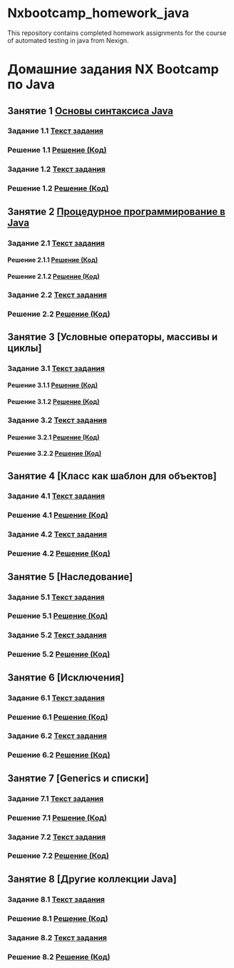 # Nxbootcamp_homework_java
This repository contains completed homework assignments for the course of automated testing in java from Nexign.

# Домашние задания NX Bootcamp по Java
## Занятие 1 [Основы синтаксиса Java](https://github.com/Sobol-EV/Nxbootcamp_homework_java/tree/main/src/main/java/nx/bootcamp/homework1)
### Задание 1.1 [Текст задания](https://github.com/Sobol-EV/Nxbootcamp_homework_java/blob/main/src/main/java/nx/bootcamp/homework1/Homework1_1.md)
### Решение 1.1 [Решение (Код)](https://github.com/Sobol-EV/Nxbootcamp_homework_java/blob/main/src/main/java/nx/bootcamp/homework1/Homework1_1.java)
### Задание 1.2 [Текст задания](https://github.com/Sobol-EV/Nxbootcamp_homework_java/blob/main/src/main/java/nx/bootcamp/homework1/Homework1_2.md)
### Решение 1.2 [Решение (Код)](https://github.com/Sobol-EV/Nxbootcamp_homework_java/blob/main/src/main/java/nx/bootcamp/homework1/Homework1_2.java)
## Занятие 2 [Процедурное программирование в Java](https://github.com/Sobol-EV/Nxbootcamp_homework_java/tree/main/src/main/java/nx/bootcamp/homework2)
### Задание 2.1 [Текст задания](https://github.com/Sobol-EV/Nxbootcamp_homework_java/blob/main/src/main/java/nx/bootcamp/homework2/Homework2_1.md)
#### Решение 2.1.1 [Решение (Код)](https://github.com/Sobol-EV/Nxbootcamp_homework_java/blob/main/src/main/java/nx/bootcamp/homework2/Homework2_1_1.java)
#### Решение 2.1.2 [Решение (Код)](https://github.com/Sobol-EV/Nxbootcamp_homework_java/blob/main/src/main/java/nx/bootcamp/homework2/Homework2_1_2.java)
### Задание 2.2 [Текст задания](https://github.com/Sobol-EV/Nxbootcamp_homework_java/blob/main/src/main/java/nx/bootcamp/homework2/Homework2_2.md)
### Решение 2.2 [Решение (Код)](https://github.com/Sobol-EV/Nxbootcamp_homework_java/blob/main/src/main/java/nx/bootcamp/homework2/Homework2_2.java)
## Занятие 3 [Условные операторы, массивы и циклы]
### Задание 3.1 [Текст задания](https://github.com/Sobol-EV/Nxbootcamp_homework_java/blob/main/src/main/java/nx/bootcamp/homework3/Homework3_1.md)
#### Решение 3.1.1 [Решение (Код)](https://github.com/Sobol-EV/Nxbootcamp_homework_java/blob/main/src/main/java/nx/bootcamp/homework3/Homework3_1_1.java)
#### Решение 3.1.2 [Решение (Код)](https://github.com/Sobol-EV/Nxbootcamp_homework_java/blob/main/src/main/java/nx/bootcamp/homework3/Homework3_1_2.java)
### Задание 3.2 [Текст задания](https://github.com/Sobol-EV/Nxbootcamp_homework_java/blob/main/src/main/java/nx/bootcamp/homework3/Homework3_2.md)
#### Решение 3.2.1 [Решение (Код)](https://github.com/Sobol-EV/Nxbootcamp_homework_java/blob/main/src/main/java/nx/bootcamp/homework3/Homework3_2_1.java)
#### Решение 3.2.2 [Решение (Код)](https://github.com/Sobol-EV/Nxbootcamp_homework_java/blob/main/src/main/java/nx/bootcamp/homework3/Homework3_2_2.java)
## Занятие 4 [Класс как шаблон для объектов]
### Задание 4.1 [Текст задания](https://github.com/Sobol-EV/Nxbootcamp_homework_java/blob/main/src/main/java/nx/bootcamp/homework4_1/Homework4_1.md)
### Решение 4.1 [Решение (Код)](https://github.com/Sobol-EV/Nxbootcamp_homework_java/tree/main/src/main/java/nx/bootcamp/homework4_1)
### Задание 4.2 [Текст задания](https://github.com/Sobol-EV/Nxbootcamp_homework_java/blob/main/src/main/java/nx/bootcamp/homework4_2/Homework4_2.md)
### Решение 4.2 [Решение (Код)](https://github.com/Sobol-EV/Nxbootcamp_homework_java/tree/main/src/main/java/nx/bootcamp/homework4_2)
## Занятие 5 [Наследование]
### Задание 5.1 [Текст задания](https://github.com/Sobol-EV/Nxbootcamp_homework_java/blob/main/src/main/java/nx/bootcamp/homework5_1/Homework5_1.md)
### Решение 5.1 [Решение (Код)](https://github.com/Sobol-EV/Nxbootcamp_homework_java/tree/main/src/main/java/nx/bootcamp/homework5_1)
### Задание 5.2 [Текст задания](https://github.com/Sobol-EV/Nxbootcamp_homework_java/blob/main/src/main/java/nx/bootcamp/homework5_2/Homework5_2.md)
### Решение 5.2 [Решение (Код)](https://github.com/Sobol-EV/Nxbootcamp_homework_java/tree/main/src/main/java/nx/bootcamp/homework5_2)
## Занятие 6 [Исключения]
### Задание 6.1 [Текст задания](https://github.com/Sobol-EV/Nxbootcamp_homework_java/blob/main/src/main/java/nx/bootcamp/homework6_1/Homework6_1.md)
### Решение 6.1 [Решение (Код)](https://github.com/Sobol-EV/Nxbootcamp_homework_java/tree/main/src/main/java/nx/bootcamp/homework6_1)
### Задание 6.2 [Текст задания](https://github.com/Sobol-EV/Nxbootcamp_homework_java/blob/main/src/main/java/nx/bootcamp/homework6_2/Homework6_2.md)
### Решение 6.2 [Решение (Код)](https://github.com/Sobol-EV/Nxbootcamp_homework_java/tree/main/src/main/java/nx/bootcamp/homework6_2)
## Занятие 7 [Generics и списки]
### Задание 7.1 [Текст задания](https://github.com/Sobol-EV/Nxbootcamp_homework_java/blob/main/src/main/java/nx/bootcamp/homework7_1/Homework7_1.md)
### Решение 7.1 [Решение (Код)](https://github.com/Sobol-EV/Nxbootcamp_homework_java/tree/main/src/main/java/nx/bootcamp/homework7_1)
### Задание 7.2 [Текст задания](https://github.com/Sobol-EV/Nxbootcamp_homework_java/blob/main/src/main/java/nx/bootcamp/homework7_2/Homework7_2.md)
### Решение 7.2 [Решение (Код)](https://github.com/Sobol-EV/Nxbootcamp_homework_java/tree/main/src/main/java/nx/bootcamp/homework7_2)
## Занятие 8 [Другие коллекции Java]
### Задание 8.1 [Текст задания](https://github.com/Sobol-EV/Nxbootcamp_homework_java/blob/main/src/main/java/nx/bootcamp/homework8_1/Homework8_1.md)
### Решение 8.1 [Решение (Код)](https://github.com/Sobol-EV/Nxbootcamp_homework_java/tree/main/src/main/java/nx/bootcamp/homework8_1)
### Задание 8.2 [Текст задания](https://github.com/Sobol-EV/Nxbootcamp_homework_java/blob/main/src/main/java/nx/bootcamp/homework8_2/Homework8_2.md)
### Решение 8.2 [Решение (Код)](https://github.com/Sobol-EV/Nxbootcamp_homework_java/tree/main/src/main/java/nx/bootcamp/homework8_2)


